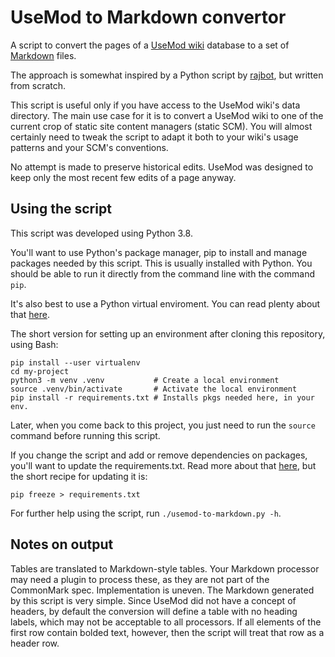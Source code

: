 # UseMod to Markdown convertor

A script to convert the pages of a [UseMod
wiki](http://www.usemod.com/cgi-bin/wiki.pl?UseModWiki) database to a set of
[Markdown](https://en.wikipedia.org/wiki/Markdown) files. 

The approach is somewhat inspired by a Python script by
[rajbot](https://github.com/rajbot/usemod_to_jekyll), but written from scratch.


This script is useful only if you have access to the UseMod wiki's data
directory. The main use case for it is to convert a UseMod wiki to one of the
current crop of static site content managers (static SCM). You will almost
certainly need to tweak the script to adapt it both to your wiki's usage
patterns and your SCM's conventions.

No attempt is made to preserve historical edits. UseMod was designed to keep
only the most recent few edits of a page anyway.

## Using the script

This script was developed using Python 3.8.

You'll want to use Python's package manager, pip to install and manage packages
needed by this script. This is usually installed with Python. You should be
able to run it directly from the command line with the command ```pip```.

It's also best to use a Python virtual enviroment. You can read plenty about
that
[here](https://packaging.python.org/guides/installing-using-pip-and-virtual-environments/).

The short version for setting up an environment after cloning this repository,
using Bash:

```
pip install --user virtualenv
cd my-project
python3 -m venv .venv           # Create a local environment
source .venv/bin/activate       # Activate the local environment
pip install -r requirements.txt # Installs pkgs needed here, in your env.
```

Later, when you come back to this project, you just need to run the
```source``` command before running this script.

If you change the script and add or remove dependencies on packages, you'll want
to update the requirements.txt. Read more about that
[here](https://note.nkmk.me/en/python-pip-install-requirements/), but the short
recipe for updating it is:

```
pip freeze > requirements.txt
```

For further help using the script, run ```./usemod-to-markdown.py -h```.

## Notes on output

Tables are translated to Markdown-style tables. Your Markdown processor may need
a plugin to process these, as they are not part of the CommonMark spec.
Implementation is uneven. The Markdown generated by this script is very simple.
Since UseMod did not have a concept of headers, by default the conversion will
define a table with no heading labels, which may not be acceptable to all
processors. If all elements of the first row contain bolded text, however, then
the script will treat that row as a header row.

